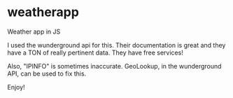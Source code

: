 # weatherapp
Weather app in JS 


I used the wunderground api for this. Their documentation is great and they have a TON of really pertinent data. They have free services!

Also, "IPINFO" is sometimes inaccurate. GeoLookup, in the wunderground API, can be used to fix this. 


Enjoy!
